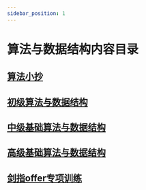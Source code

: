 ```yaml
---
sidebar_position: 1
---
```


# 算法与数据结构内容目录

## [算法小抄](algorithm_cheat_sheet/intro)

## [初级算法与数据结构](basic/intro)

## [中级基础算法与数据结构](bbaaIntermediate/README)

## [高级基础算法与数据结构](bbadvanced/README)

## [剑指offer专项训练](OfferOrientedAlgorithms-main/README)
